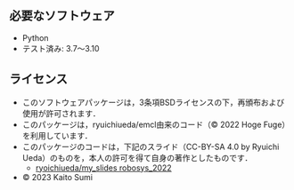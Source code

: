 

## 必要なソフトウェア
 * Python
  * テスト済み: 3.7～3.10

## ライセンス
 * このソフトウェアパッケージは，3条項BSDライセンスの下，再頒布および使用が許可されます．
  * このパッケージは，ryuichiueda/emcl由来のコード（© 2022 Hoge Fuge）を利用しています．
  * このパッケージのコードは，下記のスライド（CC-BY-SA 4.0 by Ryuichi Ueda）のものを，本人の許可を得て自身の著作としたものです．
       * [ryoichiueda/my_slides robosys_2022](https://github.com/ryoichiueda/my_slides/tree/master/robosys_2022)
  * © 2023 Kaito Sumi
